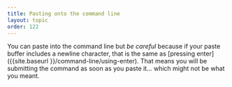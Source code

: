 ```yaml
---
title: Pasting onto the command line
layout: topic
order: 122
---
```



You can paste into the command line but _be careful_ because if your paste
buffer includes a newline character, that is the same as
[pressing enter]({{site.baseurl }}/command-line/using-enter). That means you
will be submitting the command as soon as you paste it... which might not be
what you meant.
